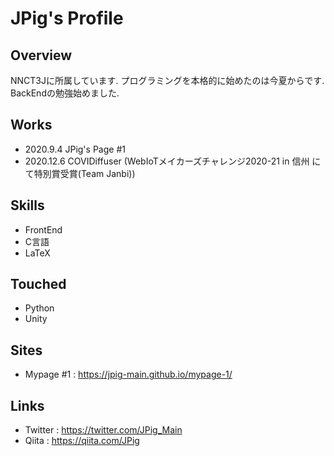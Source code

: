 # JPig's Profile

## Overview
NNCT3Jに所属しています.
プログラミングを本格的に始めたのは今夏からです.
BackEndの勉強始めました.

## Works
* 2020.9.4 JPig's Page #1
* 2020.12.6 COVIDiffuser (WebIoTメイカーズチャレンジ2020-21 in 信州 にて特別賞受賞(Team Janbi))

## Skills
* FrontEnd
* C言語
* LaTeX

## Touched
* Python
* Unity

## Sites
* Mypage #1 : https://jpig-main.github.io/mypage-1/

## Links
* Twitter : https://twitter.com/JPig_Main
* Qiita : https://qiita.com/JPig
